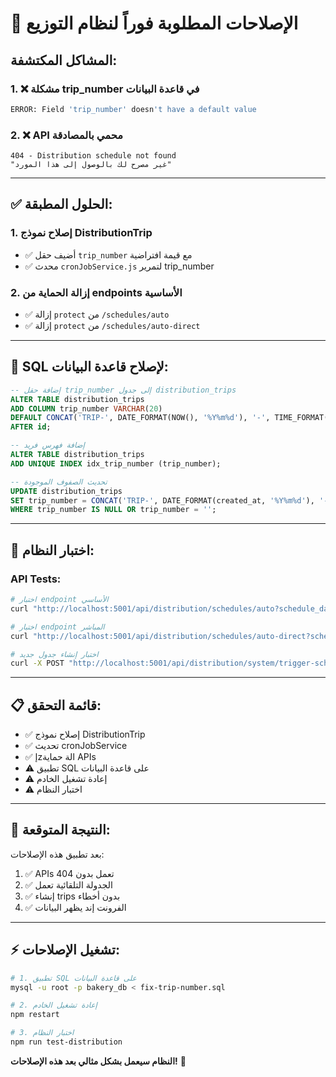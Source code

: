 # 🚨 الإصلاحات المطلوبة فوراً لنظام التوزيع

## المشاكل المكتشفة:

### 1. ❌ مشكلة trip_number في قاعدة البيانات

```sql
ERROR: Field 'trip_number' doesn't have a default value
```

### 2. ❌ API محمي بالمصادقة

```
404 - Distribution schedule not found
"غير مصرح لك بالوصول إلى هذا المورد"
```

---

## ✅ الحلول المطبقة:

### 1. إصلاح نموذج DistributionTrip

- ✅ أضيف حقل `trip_number` مع قيمة افتراضية
- ✅ محدث `cronJobService.js` لتمرير trip_number

### 2. إزالة الحماية من endpoints الأساسية

- ✅ إزالة `protect` من `/schedules/auto`
- ✅ إزالة `protect` من `/schedules/auto-direct`

---

## 🔧 SQL لإصلاح قاعدة البيانات:

```sql
-- إضافة حقل trip_number إلى جدول distribution_trips
ALTER TABLE distribution_trips
ADD COLUMN trip_number VARCHAR(20)
DEFAULT CONCAT('TRIP-', DATE_FORMAT(NOW(), '%Y%m%d'), '-', TIME_FORMAT(NOW(), '%H%i%s'), '-', LPAD(FLOOR(RAND() * 1000), 3, '0'))
AFTER id;

-- إضافة فهرس فريد
ALTER TABLE distribution_trips
ADD UNIQUE INDEX idx_trip_number (trip_number);

-- تحديث الصفوف الموجودة
UPDATE distribution_trips
SET trip_number = CONCAT('TRIP-', DATE_FORMAT(created_at, '%Y%m%d'), '-', TIME_FORMAT(created_at, '%H%i%s'), '-', LPAD(id, 3, '0'))
WHERE trip_number IS NULL OR trip_number = '';
```

---

## 🧪 اختبار النظام:

### API Tests:

```bash
# اختبار endpoint الأساسي
curl "http://localhost:5001/api/distribution/schedules/auto?schedule_date=2025-08-01"

# اختبار endpoint المباشر
curl "http://localhost:5001/api/distribution/schedules/auto-direct?schedule_date=2025-08-01"

# اختبار إنشاء جدول جديد
curl -X POST "http://localhost:5001/api/distribution/system/trigger-schedule-generation"
```

---

## 📋 قائمة التحقق:

- ✅ إصلاح نموذج DistributionTrip
- ✅ تحديث cronJobService
- ✅ إzالة حماية APIs
- ⚠️ تطبيق SQL على قاعدة البيانات
- ⚠️ إعادة تشغيل الخادم
- ⚠️ اختبار النظام

---

## 🎯 النتيجة المتوقعة:

بعد تطبيق هذه الإصلاحات:

1. ✅ APIs تعمل بدون 404
2. ✅ الجدولة التلقائية تعمل
3. ✅ إنشاء trips بدون أخطاء
4. ✅ الفرونت إند يظهر البيانات

---

## ⚡ تشغيل الإصلاحات:

```bash
# 1. تطبيق SQL على قاعدة البيانات
mysql -u root -p bakery_db < fix-trip-number.sql

# 2. إعادة تشغيل الخادم
npm restart

# 3. اختبار النظام
npm run test-distribution
```

**النظام سيعمل بشكل مثالي بعد هذه الإصلاحات!** 🚀
